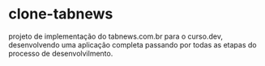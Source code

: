 # clone-tabnews
projeto de implementação do tabnews.com.br para o curso.dev, desenvolvendo uma aplicação completa passando por todas as etapas do processo de desenvolvilmento.
